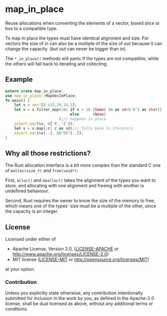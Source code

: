 # map_in_place

Reuse allocations when converting the elements of a vector, boxed slice or box
to a compatible type.

To map in place the types must have identical alignment and size.
For vectors the size of *in* can also be a multiple of the size of *out*
because it can change the capacity. (but *out* can never be bigger than *in*).

The `*_in_place()` methods will panic if the types are not compatible,
while the others will fall back to iterating and collecting.

## Example

```rust
extern crate map_in_place;
use map_in_place::MapVecInPlace;
fn main() {
    let v = vec![8_u32,29,14,5];
    let v = v.filter_map(|n| if n < 10 {Some( (n as u8+b'0') as char)}
                             else      {None}
                        );// happens in place
    assert_eq!(&v, &['8','5']);
    let v = v.map(|c| c as u8);// falls back to iterators
    assert_eq!(&v[..], &b"85"[..]);
}
```

## Why all those restrictions?
The Rust allocation interface is a bit more complex than the standard C one of
`malloc(size_t)` and `free(void*)`:

First, `alloc()` and `dealloc()` takes the alignment of the types you want to store,
and allocating with one alignment and freeing with another is undefined behaviour.

Second, Rust requires the owner to know the size of the memory to free,
which means one of the types' size must be a multiple of the other,
since the capacity is an integer.

## License

Licensed under either of

 * Apache License, Version 2.0, ([LICENSE-APACHE](LICENSE-APACHE) or http://www.apache.org/licenses/LICENSE-2.0)
 * MIT license ([LICENSE-MIT](LICENSE-MIT) or http://opensource.org/licenses/MIT)

at your option.

### Contribution

Unless you explicitly state otherwise, any contribution intentionally
submitted for inclusion in the work by you, as defined in the Apache-2.0
license, shall be dual licensed as above, without any additional terms or
conditions.
